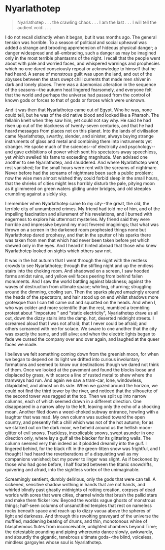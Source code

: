 # Nyarlathotep 

> Nyarlathotep . . . the crawling chaos . . . I am the last . . . I will tell the audient void. . . .

I do not recall distinctly when it began, but it was months ago. The general
tension was horrible. To a season of political and social upheaval was added a strange and brooding
apprehension of hideous physical danger; a danger widespread and all-embracing, such a danger
as may be imagined only in the most terrible phantasms of the night. I recall that the people
went about with pale and worried faces, and whispered warnings and prophecies which no one dared
consciously repeat or acknowledge to himself that he had heard. A sense of monstrous guilt was
upon the land, and out of the abysses between the stars swept chill currents that made men shiver
in dark and lonely places. There was a daemoniac alteration in the sequence of the seasons--the
autumn heat lingered fearsomely, and everyone felt that the world and perhaps the universe had
passed from the control of known gods or forces to that of gods or forces which were unknown.

And it was then that Nyarlathotep came out of Egypt. Who he was, none could
tell, but he was of the old native blood and looked like a Pharaoh. The fellahin knelt when
they saw him, yet could not say why. He said he had risen up out of the blackness of twenty-seven
centuries, and that he had heard messages from places not on this planet. Into the lands of
civilisation came Nyarlathotep, swarthy, slender, and sinister, always buying strange instruments
of glass and metal and combining them into instruments yet stranger. He spoke much of the sciences--of
electricity and psychology--and gave exhibitions of power which sent his spectators away
speechless, yet which swelled his fame to exceeding magnitude. Men advised one another to see
Nyarlathotep, and shuddered. And where Nyarlathotep went, rest vanished; for the small hours
were rent with the screams of nightmare. Never before had the screams of nightmare been such
a public problem; now the wise men almost wished they could forbid sleep in the small hours,
that the shrieks of cities might less horribly disturb the pale, pitying moon as it glimmered
on green waters gliding under bridges, and old steeples crumbling against a sickly sky.

I remember when Nyarlathotep came to my city--the great, the old, the
terrible city of unnumbered crimes. My friend had told me of him, and of the impelling fascination
and allurement of his revelations, and I burned with eagerness to explore his uttermost mysteries.
My friend said they were horrible and impressive beyond my most fevered imaginings; that what
was thrown on a screen in the darkened room prophesied things none but Nyarlathotep dared prophesy,
and that in the sputter of his sparks there was taken from men that which had never been taken
before yet which shewed only in the eyes. And I heard it hinted abroad that those who knew Nyarlathotep
looked on sights which others saw not.

It was in the hot autumn that I went through the night with the restless crowds
to see Nyarlathotep; through the stifling night and up the endless stairs into the choking room.
And shadowed on a screen, I saw hooded forms amidst ruins, and yellow evil faces peering from
behind fallen monuments. And I saw the world battling against blackness; against the waves of
destruction from ultimate space; whirling, churning; struggling around the dimming, cooling
sun. Then the sparks played amazingly around the heads of the spectators, and hair stood up
on end whilst shadows more grotesque than I can tell came out and squatted on the heads. And
when I, who was colder and more scientific than the rest, mumbled a trembling protest about
"imposture " and "static electricity", Nyarlathotep drave us all out,
down the dizzy stairs into the damp, hot, deserted midnight streets. I screamed aloud that I
was not afraid; that I never could be afraid; and others screamed with me for solace.
We sware to one another that the city was exactly the same, and still alive; and when
the electric lights began to fade we cursed the company over and over again, and laughed at
the queer faces we made.

I believe we felt something coming down from the greenish moon, for when we
began to depend on its light we drifted into curious involuntary formations and seemed to know
our destinations though we dared not think of them. Once we looked at the pavement and found
the blocks loose and displaced by grass, with scarce a line of rusted metal to shew where the
tramways had run. And again we saw a tram-car, lone, windowless, dilapidated, and almost on
its side. When we gazed around the horizon, we could not find the third tower by the river,
and noticed that the silhouette of the second tower was ragged at the top. Then we split up
into narrow columns, each of which seemed drawn in a different direction. One disappeared in
a narrow alley to the left, leaving only the echo of a shocking moan. Another filed down a weed-choked
subway entrance, howling with a laughter that was mad. My own column was sucked toward the open
country, and presently felt a chill which was not of the hot autumn; for as we stalked out on
the dark moor, we beheld around us the hellish moon-glitter of evil snows. Trackless, inexplicable
snows, swept asunder in one direction only, where lay a gulf all the blacker for its glittering
walls. The column seemed very thin indeed as it plodded dreamily into the gulf. I lingered behind,
for the black rift in the green-litten snow was frightful, and I thought I had heard the reverberations
of a disquieting wail as my companions vanished; but my power to linger was slight. As if beckoned
by those who had gone before, I half floated between the titanic snowdrifts, quivering and afraid,
into the sightless vortex of the unimaginable.

Screamingly sentient, dumbly delirious, only the gods that were can tell. A
sickened, sensitive shadow writhing in hands that are not hands, and whirled blindly past ghastly
midnights of rotting creation, corpses of dead worlds with sores that were cities, charnel winds
that brush the pallid stars and make them flicker low. Beyond the worlds vague ghosts of monstrous
things; half-seen columns of unsanctified temples that rest on nameless rocks beneath space
and reach up to dizzy vacua above the spheres of light and darkness. And through this revolting
graveyard of the universe the muffled, maddening beating of drums, and thin, monotonous whine
of blasphemous flutes from inconceivable, unlighted chambers beyond Time; the detestable pounding
and piping whereunto dance slowly, awkwardly, and absurdly the gigantic, tenebrous ultimate
gods--the blind, voiceless, mindless gargoyles whose soul is Nyarlathotep. 


